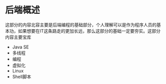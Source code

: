 # 后端概述

​		这部分的内容北容主要是后端编程的基础部分，个人理解可以是作为程序人员的基本功，如果想要在IT这条路走的更加长远，那么这部分的基础一定要夯实。这部分内容主要宝库

+ Java SE
+ 多线程
+ 编程
+ 虚拟化
+ Linux
+ Shell脚本

